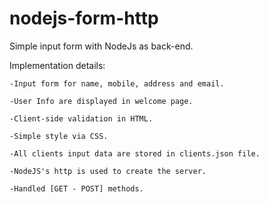# nodejs-form-http
Simple input form with NodeJs as back-end.

Implementation details:

    -Input form for name, mobile, address and email.

    -User Info are displayed in welcome page.

    -Client-side validation in HTML.

    -Simple style via CSS.

    -All clients input data are stored in clients.json file.

    -NodeJS's http is used to create the server.

    -Handled [GET - POST] methods.
